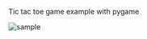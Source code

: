 Tic tac toe game example with pygame


![sample](https://user-images.githubusercontent.com/74683928/170816417-2b66d5bb-602a-4c99-8684-347fe213e55f.png)
